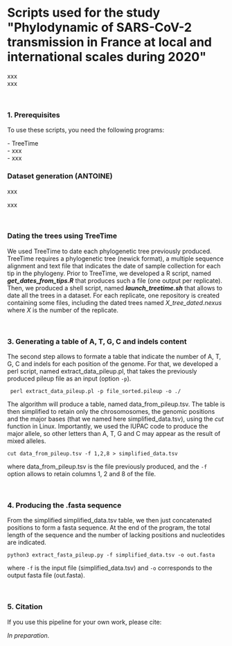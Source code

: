 # Scripts used for the study "Phylodynamic of SARS-CoV-2 transmission in France at local and international scales during 2020"
<p>xxx<br>
 xxx</p> <br>
<h3>1. Prerequisites</h3>
 <p>To use these scripts, you need the following programs:</p>
 <p>- TreeTime<br>
 - xxx<br>
 - xxx</p>
 <h3>Dataset generation (ANTOINE)</h3>
 <p>xxx</p>
 <p>xxx</p>
 <br>
 <h3>Dating the trees using TreeTime</h3>
 <p> We used TreeTime to date each phylogenetic tree previously produced. TreeTime requires a phylogenetic tree (newick format), a multiple sequence alignment and text file that indicates the date of sample collection for each tip in the phylogeny. Prior to TreeTime, we developed a R script, named <i><b>get_dates_from_tips.R</b></i> that produces such a file (one output per replicate). Then, we produced a shell script, named <i><b>launch_treetime.sh</b></i> that allows to date all the trees in a dataset. For each replicate, one repository is created containing some files, including the dated trees named <i>X_tree_dated.nexus</i> where <i>X</i> is the number of the replicate. </p>
 <br>
 <h3>3. Generating a table of A, T, G, C and indels content</h3>
 <p>The second step allows to formate a table that indicate the number of A, T, G, C and indels for each position of the genome. For that, we developed a perl script, named extract_data_pileup.pl, that takes the previously produced pileup file as an input (option <code>-p</code>).</p>
  <p><code> perl extract_data_pileup.pl -p file_sorted.pileup -o ./</code></p>
<p>The algorithm will produce a table, named data_from_pileup.tsv. The table is then simplified to retain only the chrosomosomes, the genomic positions and the major bases (that we named here simplified_data.tsv), using the <i>cut</i> function in Linux. Importantly, we used the IUPAC code to produce the major allele, so other letters than A, T, G and C may appear as the result of mixed alleles.</p>
 <p><code>cut data_from_pileup.tsv -f 1,2,8 > simplified_data.tsv</code></p>
 <p>where data_from_pileup.tsv is the file previously produced, and the <code>-f</code> option allows to retain columns 1, 2 and 8 of the file.</p>
 <br>
 <h3>4. Producing the .fasta sequence</h3>
 <p>From the simplified simplified_data.tsv table, we then just concatenated positions to form a fasta sequence. At the end of the program, the total length of the sequence and the number of lacking positions and nucleotides are indicated.</p>
  <p><code>python3 extract_fasta_pileup.py -f simplified_data.tsv -o out.fasta</code></p>
  <p>where <code>-f</code> is the input file (simplified_data.tsv) and <code>-o</code> corresponds to the output fasta file (out.fasta).</p>
  <br>
 <h3>5. Citation</h3>
 <p>If you use this pipeline for your own work, please cite:</p>
 <p><i>In preparation.</i></p>
